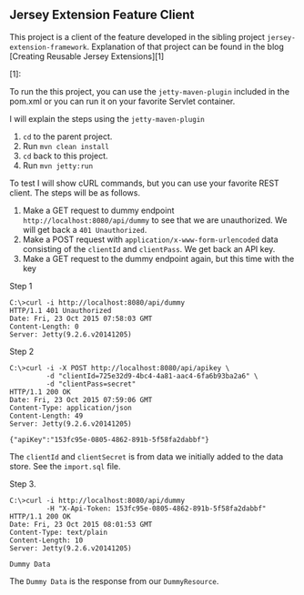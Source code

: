 Jersey Extension Feature Client
---

This project is a client of the feature developed in the sibling project
`jersey-extension-framework`. Explanation of that project can be found in the blog
[Creating Reusable Jersey Extensions][1]

[1]: 

To run the this project, you can use the `jetty-maven-plugin` included in the pom.xml
or you can run it on your favorite Servlet container.

I will explain the steps using the `jetty-maven-plugin`

1. `cd` to the parent project.
2. Run `mvn clean install`
3. `cd` back to this project.
4. Run `mvn jetty:run`

To test I will show cURL commands, but you can use your favorite REST client. The
steps will be as follows.

1. Make a GET request to dummy endpoint `http://localhost:8080/api/dummy` to 
see that we are unauthorized. We will get back a `401 Unauthorized`.
2. Make a POST request with `application/x-www-form-urlencoded` data consisting
of the `clientId` and `clientPass`. We get back an API key.
3. Make a GET request to the dummy endpoint again, but this time with the key

Step 1

    C:\>curl -i http://localhost:8080/api/dummy
    HTTP/1.1 401 Unauthorized
    Date: Fri, 23 Oct 2015 07:58:03 GMT
    Content-Length: 0
    Server: Jetty(9.2.6.v20141205)

Step 2

    C:\>curl -i -X POST http://localhost:8080/api/apikey \
             -d "clientId=725e32d9-4bc4-4a81-aac4-6fa6b93ba2a6" \
             -d "clientPass=secret"
    HTTP/1.1 200 OK
    Date: Fri, 23 Oct 2015 07:59:06 GMT
    Content-Type: application/json
    Content-Length: 49
    Server: Jetty(9.2.6.v20141205)

    {"apiKey":"153fc95e-0805-4862-891b-5f58fa2dabbf"}

The `clientId` and `clientSecret` is from data we initially added to the data store. 
See the `import.sql` file.

Step 3.

    C:\>curl -i http://localhost:8080/api/dummy 
             -H "X-Api-Token: 153fc95e-0805-4862-891b-5f58fa2dabbf"
    HTTP/1.1 200 OK
    Date: Fri, 23 Oct 2015 08:01:53 GMT
    Content-Type: text/plain
    Content-Length: 10
    Server: Jetty(9.2.6.v20141205)

    Dummy Data

The `Dummy Data` is the response from our `DummyResource`.
